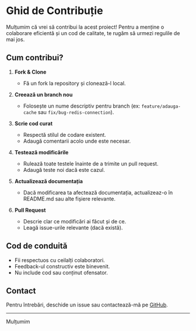 # Ghid de Contribuție

Mulțumim că vrei să contribui la acest proiect! Pentru a menține o colaborare eficientă și un cod de calitate, te rugăm să urmezi regulile de mai jos.

## Cum contribui?

1. **Fork & Clone**
   - Fă un fork la repository și clonează-l local.

2. **Creează un branch nou**
   - Folosește un nume descriptiv pentru branch (ex: `feature/adauga-cache` sau `fix/bug-redis-connection`).

3. **Scrie cod curat**
   - Respectă stilul de codare existent.
   - Adaugă comentarii acolo unde este necesar.

4. **Testează modificările**
   - Rulează toate testele înainte de a trimite un pull request.
   - Adaugă teste noi dacă este cazul.

5. **Actualizează documentația**
   - Dacă modificarea ta afectează documentația, actualizeaz-o în README.md sau alte fișiere relevante.

6. **Pull Request**
   - Descrie clar ce modificări ai făcut și de ce.
   - Leagă issue-urile relevante (dacă există).

## Cod de conduită

- Fii respectuos cu ceilalți colaboratori.
- Feedback-ul constructiv este binevenit.
- Nu include cod sau conținut ofensator.

## Contact

Pentru întrebări, deschide un issue sau contactează-mă pe [GitHub](https://github.com/Druid45ra).

---

Mulțumim
